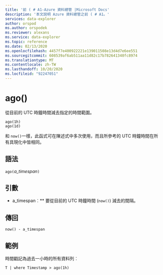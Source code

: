 ```yaml
---
title: '前 ( # A1-Azure 資料總管 |Microsoft Docs'
description: '本文說明 Azure 資料總管之前 ( # A1。'
services: data-explorer
author: orspod
ms.author: orspodek
ms.reviewer: alexans
ms.service: data-explorer
ms.topic: reference
ms.date: 02/13/2020
ms.openlocfilehash: 4457f7e400922221e139011508e13d4d7e6ee551
ms.sourcegitcommit: 608539af6ab511aa11d82c17b782641340fc8974
ms.translationtype: MT
ms.contentlocale: zh-TW
ms.lasthandoff: 10/20/2020
ms.locfileid: "92247051"
---
```

# <a name="ago"></a>ago()

從目前的 UTC 時鐘時間減去指定的時間範圍。

```kusto
ago(1h)
ago(1d)
```

和 `now()`一樣，此函式可在陳述式中多次使用，而且所參考的 UTC 時鐘時間在所有具現化中皆相同。

## <a name="syntax"></a>語法

`ago(`*a_timespan*`)`

## <a name="arguments"></a>引數

* a_timespan︰** 要從目前的 UTC 時鐘時間 (`now()`) 減去的間隔。

## <a name="returns"></a>傳回

`now() - a_timespan`

## <a name="example"></a>範例

時間戳記為過去一小時的所有資料列︰

```kusto
T | where Timestamp > ago(1h)
```